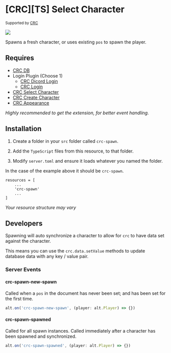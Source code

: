 # [CRC][TS] Select Character

<sup>Supported by <a href="https://github.com/orgs/altv-crc/">CRC</a></sup>

![](https://i.imgur.com/VCpvEJ6.png)

Spawns a fresh character, or uses existing `pos` to spawn the player.

## Requires

- [CRC DB](https://github.com/altv-crc/crc-db)
- Login Plugin (Choose 1)
  - [CRC Dicord Login](https://github.com/altv-crc/crc-discord-login)
  - [CRC Login](https://github.com/altv-crc/crc-login)
- [CRC Select Character](https://github.com/altv-crc/crc-select-character)
- [CRC Create Character](https://github.com/altv-crc/crc-create-character)
- [CRC Appearance](https://github.com/altv-crc/crc-appearance)

_Highly recommended to get the extension, for better event handling._

## Installation

1. Create a folder in your `src` folder called `crc-spawn`.

2. Add the `TypeScript` files from this resource, to that folder.

3. Modify `server.toml` and ensure it loads whatever you named the folder.

In the case of the example above it should be `crc-spawn`.

```
resources = [ 
    ...
    'crc-spawn'
    ...
]
```

_Your resource structure may vary_

## Developers

Spawning will auto synchronize a character to allow for `crc` to have data set against the character.

This means you can use the `crc.data.setValue` methods to update database data with any key / value pair.

### Server Events

#### crc-spawn-new-spawn

Called when a `pos` in the document has never been set; and has been set for the first time.

```ts
alt.on('crc-spawn-new-spawn', (player: alt.Player) => {})
```

#### crc-spawn-spawned

Called for all spawn instances. Called immediately after a character has been spawned and synchronized.

```ts
alt.on('crc-spawn-spawned', (player: alt.Player) => {})
```